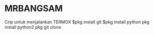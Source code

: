 # MRBANGSAM
Crip untuk menjalankan TERMOX
$pkg install git
$pkg install python
pkg install python2
pkg git clone
